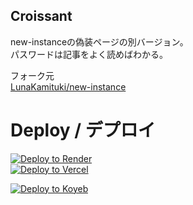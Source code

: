 ## Croissant  

new-instanceの偽装ページの別バージョン。  
パスワードは記事をよく読めばわかる。  
  
フォーク元  
<a href="https://github.com/LunaKamituki/new-instance">LunaKamituki/new-instance</a>

# Deploy / デプロイ
<a href="https://render.com/deploy?repo=https://github.com/OCxeRu-2951/croissant.git">
 <img src="https://render.com/images/deploy-to-render-button.svg" alt="Deploy to Render"><br>
</a>
<a href="https://vercel.com/new/clone?repository-url=https://github.com/OCxeRu-2951/croissant.git">
  <img src="https://vercel.com/button" alt="Deploy to Vercel">
</a>

[![Deploy to Koyeb](https://www.koyeb.com/static/images/deploy/button.svg)](https://app.koyeb.com/deploy?type=git&builder=buildpack&repository=github.com/OCxeRu-2951/croissant&branch=main&name=new-instance)
<br>
